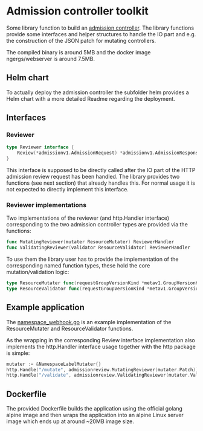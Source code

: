 # Admission controller toolkit
Some library function to build an [admission controller](https://kubernetes.io/docs/reference/access-authn-authz/extensible-admission-controllers/).
 The library functions provide some interfaces and helper structures to handle the IO part and e.g. the construction of the JSON patch for mutating controllers.

The compiled binary is around 5MB and the docker image ngergs/webserver is around 7.5MB.

## Helm chart
To actually deploy the admission controller the subfolder helm provides a Helm chart with a more detailed Readme regarding the deployment.

## Interfaces
### Reviewer
```go
type Reviewer interface {
	Review(*admissionv1.AdmissionRequest) *admissionv1.AdmissionResponse
}
```
This interface is supposed to be directly called after the IO part of the HTTP admission review request has been handled.
The library provides two functions (see next section) that already handles this. For normal usage it is not expected to directly implement this interface.

### Reviewer implementations
Two implementations of the reviewer (and http.Handler interface) corresponding to the two admission controller types are provided via the functions:
```go
func MutatingReviewer(mutater ResourceMutater) ReviewerHandler
func ValidatingReviewer(validator ResourceValidator) ReviewerHandler
```
To use them the library user has to provide the implementation of the corresponding named function types, these hold the core mutation/validation logic:
```go
type ResourceMutater func(requestGroupVersionKind *metav1.GroupVersionKind, rawRequest []byte) (*ValidateResult, *Patch)
type ResourceValidator func(requestGroupVersionKind *metav1.GroupVersionKind, rawRequest []byte) *ValidateResult
```

## Example application
The [namespace_webhook.go](https://github.com/ngergs/k8s-adm-ctrl/blob/main/namespace_webhook.go) is an example implementation of the ResourceMutater and ResourceValidator functions.

As the wrapping in the corresponding Review interface implementation also implements the http.Handler interface usage together with the http package is simple:
```go
mutater := &NamespaceLabelMutater{}
http.Handle("/mutate", admissionreview.MutatingReviewer(mutater.Patch))
http.Handle("/validate", admissionreview.ValidatingReviewer(mutater.Validate))
```

## Dockerfile
The provided Dockerfile builds the application using the official golang alpine image and then wraps the application into an alpine Linux server image which ends up at around ~20MB image size.
